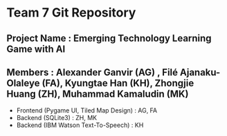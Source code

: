 # Team 7 Git Repository
## Project Name : Emerging Technology Learning Game with AI 
## Members : Alexander Ganvir (AG) , Filé Ajanaku-Olaleye (FA), Kyungtae Han (KH), Zhongjie Huang (ZH), Muhammad Kamaludin (MK) 
- Frontend (Pygame UI, Tiled Map Design) : AG, FA 
- Backend (SQLite3) : ZH, MK
- Backend (IBM Watson Text-To-Speech) : KH 

